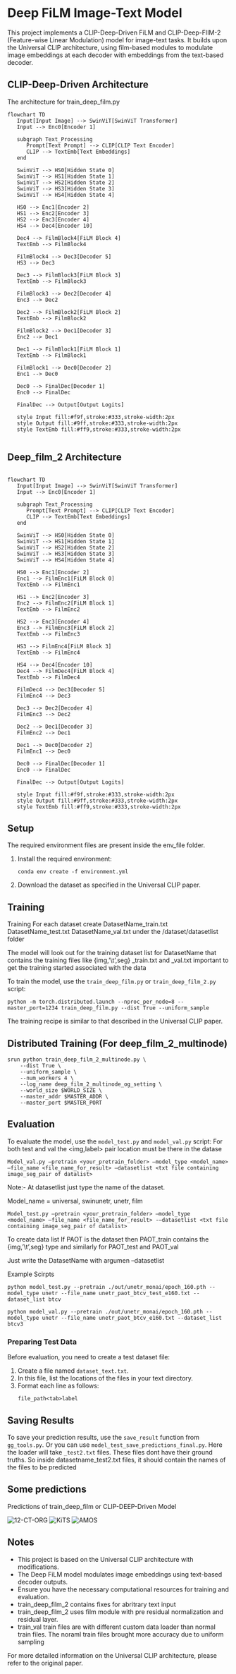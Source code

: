 # Deep FiLM Image-Text Model

This project implements a CLIP-Deep-Driven FiLM and CLIP-Deep-FIlM-2 (Feature-wise Linear Modulation) model for image-text tasks. It builds upon the Universal CLIP architecture, using film-based modules to modulate image embeddings at each decoder with embeddings from the text-based decoder.

## CLIP-Deep-Driven Architecture
The architecture for train_deep_film.py
```mermaid
flowchart TD
   Input[Input Image] --> SwinViT[SwinViT Transformer]
   Input --> Enc0[Encoder 1]
   
   subgraph Text_Processing
      Prompt[Text Prompt] --> CLIP[CLIP Text Encoder]
      CLIP --> TextEmb[Text Embeddings]
   end

   SwinViT --> HS0[Hidden State 0]
   SwinViT --> HS1[Hidden State 1]
   SwinViT --> HS2[Hidden State 2]
   SwinViT --> HS3[Hidden State 3]
   SwinViT --> HS4[Hidden State 4]

   HS0 --> Enc1[Encoder 2]
   HS1 --> Enc2[Encoder 3]
   HS2 --> Enc3[Encoder 4]
   HS4 --> Dec4[Encoder 10]

   Dec4 --> FilmBlock4[FiLM Block 4]
   TextEmb --> FilmBlock4
   
   FilmBlock4 --> Dec3[Decoder 5]
   HS3 --> Dec3

   Dec3 --> FilmBlock3[FiLM Block 3]
   TextEmb --> FilmBlock3
   
   FilmBlock3 --> Dec2[Decoder 4]
   Enc3 --> Dec2

   Dec2 --> FilmBlock2[FiLM Block 2]
   TextEmb --> FilmBlock2
   
   FilmBlock2 --> Dec1[Decoder 3]
   Enc2 --> Dec1

   Dec1 --> FilmBlock1[FiLM Block 1]
   TextEmb --> FilmBlock1
   
   FilmBlock1 --> Dec0[Decoder 2]
   Enc1 --> Dec0

   Dec0 --> FinalDec[Decoder 1]
   Enc0 --> FinalDec

   FinalDec --> Output[Output Logits]

   style Input fill:#f9f,stroke:#333,stroke-width:2px
   style Output fill:#9ff,stroke:#333,stroke-width:2px
   style TextEmb fill:#ff9,stroke:#333,stroke-width:2px
   
```

## Deep_film_2 Architecture

```mermaid

flowchart TD
   Input[Input Image] --> SwinViT[SwinViT Transformer]
   Input --> Enc0[Encoder 1]
   
   subgraph Text_Processing
      Prompt[Text Prompt] --> CLIP[CLIP Text Encoder]
      CLIP --> TextEmb[Text Embeddings]
   end

   SwinViT --> HS0[Hidden State 0]
   SwinViT --> HS1[Hidden State 1]
   SwinViT --> HS2[Hidden State 2]
   SwinViT --> HS3[Hidden State 3]
   SwinViT --> HS4[Hidden State 4]

   HS0 --> Enc1[Encoder 2]
   Enc1 --> FilmEnc1[FiLM Block 0]
   TextEmb --> FilmEnc1

   HS1 --> Enc2[Encoder 3]
   Enc2 --> FilmEnc2[FiLM Block 1]
   TextEmb --> FilmEnc2

   HS2 --> Enc3[Encoder 4]
   Enc3 --> FilmEnc3[FiLM Block 2]
   TextEmb --> FilmEnc3

   HS3 --> FilmEnc4[FiLM Block 3]
   TextEmb --> FilmEnc4

   HS4 --> Dec4[Encoder 10]
   Dec4 --> FilmDec4[FiLM Block 4]
   TextEmb --> FilmDec4

   FilmDec4 --> Dec3[Decoder 5]
   FilmEnc4 --> Dec3

   Dec3 --> Dec2[Decoder 4]
   FilmEnc3 --> Dec2

   Dec2 --> Dec1[Decoder 3]
   FilmEnc2 --> Dec1

   Dec1 --> Dec0[Decoder 2]
   FilmEnc1 --> Dec0

   Dec0 --> FinalDec[Decoder 1]
   Enc0 --> FinalDec

   FinalDec --> Output[Output Logits]

   style Input fill:#f9f,stroke:#333,stroke-width:2px
   style Output fill:#9ff,stroke:#333,stroke-width:2px
   style TextEmb fill:#ff9,stroke:#333,stroke-width:2px

```

## Setup

The required environment files are present inside the env_file folder.

1. Install the required environment:
   ```
   conda env create -f environment.yml
   ```

2. Download the dataset as specified in the Universal CLIP paper.

## Training

Training
For each dataset create DatasetName_train.txt DatasetName_test.txt DatasetName_val.txt under the /dataset/datasetlist folder

The model will look out for the training dataset list for DatasetName that contains the training files like {img,’\t’,seg} _train.txt and _val.txt important to get the training started associated with the data

To train the model, use the `train_deep_film.py` or `train_deep_film_2.py` script:

```
python -m torch.distributed.launch --nproc_per_node=8 --master_port=1234 train_deep_film.py --dist True --uniform_sample
```

The training recipe is similar to that described in the Universal CLIP paper.

## Distributed Training (For deep_film_2_multinode)

```
srun python train_deep_film_2_multinode.py \
    --dist True \
    --uniform_sample \
    --num_workers 4 \
    --log_name deep_film_2_multinode_og_setting \
    --world_size $WORLD_SIZE \
    --master_addr $MASTER_ADDR \
    --master_port $MASTER_PORT

```

## Evaluation

To evaluate the model, use the `model_test.py` and `model_val.py` script:
For both test and val the <img,label> pair location must be there in the datase

```
Model_val.py —pretrain <your_pretrain_folder> –model_type <model_name> –file_name <file_name_for_result> –datasetlist <txt file containing image_seg_pair of datalist>
```

Note:- At datasetlist just type the name of the dataset.


Model_name = universal, swinunetr, unetr, film 

```
Model_test.py —pretrain <your_pretrain_folder> –model_type <model_name> –file_name <file_name_for_result> -–datasetlist <txt file containing image_seg_pair of datalist>
```

To create data list
If PAOT is the dataset then PAOT_train contains the {img,’\t’,seg}  type and similarly for PAOT_test and PAOT_val

Just write the DatasetName with argumen –datasetlist 

Example Scirpts

```
python model_test.py --pretrain ./out/unetr_monai/epoch_160.pth --model_type unetr --file_name unetr_paot_btcv_test_e160.txt --dataset_list btcv
```


```
python model_val.py --pretrain ./out/unetr_monai/epoch_160.pth --model_type unetr --file_name unetr_paot_btcv_e160.txt --dataset_list btcv3
```

### Preparing Test Data

Before evaluation, you need to create a test dataset file:

1. Create a file named `dataset_text.txt`.
2. In this file, list the locations of the files in your text directory.
3. Format each line as follows:
   ```
   file_path<tab>label
   ```

## Saving Results

To save your prediction results, use the `save_result` function from `gg_tools.py`.
Or you can use `model_test_save_predictions_final.py`.
Here the loader will take `_test2.txt` files. These files dont have their ground truths. So inside datasetname_test2.txt files, it should contain the names of the files to be predicted

## Some predictions

Predictions of train_deep_film or CLIP-DEEP-Driven Model

![12-CT-ORG](images/13_AbdomenCT-12organ_label_Organ12_0020_axial_slice_106_comparison1.png)
![KiTS](images/05_KiTS_label_label0071_axial_slice_161_comparison1.png)
![AMOS](images/09_AMOS_label_amos_0111_axial_slice_305_comparison1.png)

## Notes

- This project is based on the Universal CLIP architecture with modifications.
- The Deep FiLM model modulates image embeddings using text-based decoder outputs.
- Ensure you have the necessary computational resources for training and evaluation.
- train_deep_film_2 contains fixes for abritrary text input
- train_deep_film_2 uses film module with pre residual normalization and residual layer.
- train_val train files are with different custom data loader than normal train files. The noraml train files brought more accuracy due to uniform sampling

For more detailed information on the Universal CLIP architecture, please refer to the original paper.
